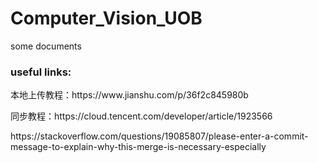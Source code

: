 # Computer_Vision_UOB

<p>some documents</p>
<h3>useful links:</h3>
<p>本地上传教程：https://www.jianshu.com/p/36f2c845980b</p>
<p>同步教程：https://cloud.tencent.com/developer/article/1923566</p>
<p>https://stackoverflow.com/questions/19085807/please-enter-a-commit-message-to-explain-why-this-merge-is-necessary-especially</p>
